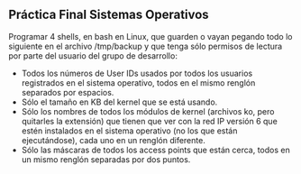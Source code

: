 ## Práctica Final Sistemas Operativos

Programar 4 shells, en bash en Linux, que guarden o vayan pegando todo lo siguiente en el archivo /tmp/backup y que tenga sólo permisos de lectura por parte del usuario del grupo de desarrollo:
- Todos los números de User IDs usados por todos los usuarios
registrados en el sistema operativo, todos en el mismo renglón
separados por espacios.
- Sólo el tamaño en KB del kernel que se está usando.
- Sólo los nombres de todos los módulos de kernel (archivos ko, pero
quitarles la extensión) que tienen que ver con la red IP versión 6 que
estén instalados en el sistema operativo (no los que están ejecutándose),
cada uno en un renglón diferente.
- Sólo las máscaras de todos los access points que están cerca, todos en
un mismo renglón separadas por dos puntos.
